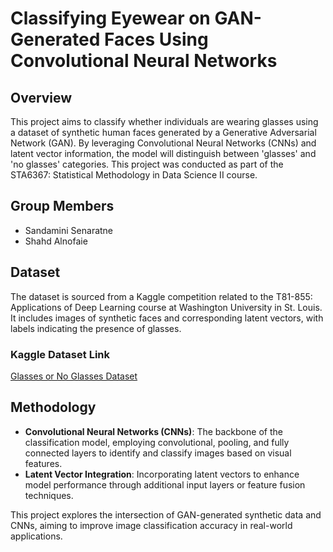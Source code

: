 # Classifying Eyewear on GAN-Generated Faces Using Convolutional Neural Networks

## Overview
This project aims to classify whether individuals are wearing glasses using a dataset of synthetic human faces generated by a Generative Adversarial Network (GAN). By leveraging Convolutional Neural Networks (CNNs) and latent vector information, the model will distinguish between 'glasses' and 'no glasses' categories. This project was conducted as part of the STA6367: Statistical Methodology in Data Science II course.

## Group Members
- Sandamini Senaratne 
- Shahd Alnofaie  

## Dataset
The dataset is sourced from a Kaggle competition related to the T81-855: Applications of Deep Learning course at Washington University in St. Louis. It includes images of synthetic faces and corresponding latent vectors, with labels indicating the presence of glasses.

### Kaggle Dataset Link
[Glasses or No Glasses Dataset](https://www.kaggle.com/datasets/jeffheaton/glasses-or-noglasses/)

## Methodology
- **Convolutional Neural Networks (CNNs)**: The backbone of the classification model, employing convolutional, pooling, and fully connected layers to identify and classify images based on visual features.
- **Latent Vector Integration**: Incorporating latent vectors to enhance model performance through additional input layers or feature fusion techniques.


This project explores the intersection of GAN-generated synthetic data and CNNs, aiming to improve image classification accuracy in real-world applications. 
